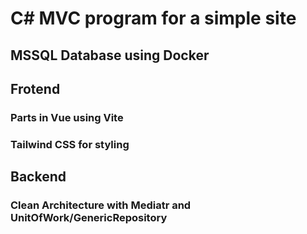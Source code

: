# C# MVC program for a simple site

## MSSQL Database using Docker

## Frotend

### Parts in Vue using Vite

### Tailwind CSS for styling

## Backend

### Clean Architecture with Mediatr and UnitOfWork/GenericRepository

